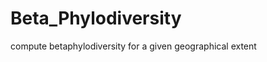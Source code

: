 Beta_Phylodiversity
===================

compute betaphylodiversity for a given geographical extent

